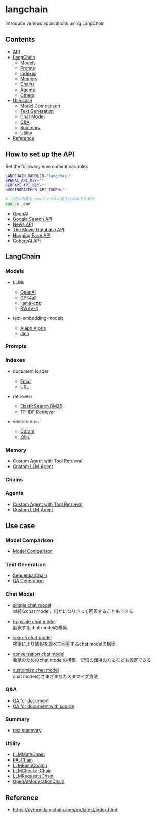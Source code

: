 # langchain
Introduce various applications using LangChain

## Contents
* [API](#api)
* [LangChain](#langchain)
    * [Models](#models)
    * [Promts](#prompts)
    * [Indexes](#indexes)
    * [Memory](#memory)
    * [Chains](#chains)
    * [Agents](#agents)
    * [Others](#others)
* [Use case](#use-case)
    * [Model Comparison](#model-comparison)
    * [Text Generation](#text-generation)
    * [Chat Model](#chat-model)
    * [Q&A](#qa)
    * [Summary](#summary)
    * [Utility](#utility)
* [Reference](#reference) 



## How to set up the API
Set the following environment variables
```bash
LANGCHAIN_HANDLER="langchain"
OPENAI_API_KEY=""
SERPAPI_API_KEY=""
HUGGINGFACEHUB_API_TOKEN=""

# 上記の内容を.envファイルに書き込み以下を実行
source .env
```

* [OpenAI](https://platform.openai.com/account/api-keys)
* [Google Search API](https://serpapi.com/dashboard)
* [News API](https://newsapi.org/docs/get-started)
* [The Movie Database API](https://developers.themoviedb.org/3/getting-started/authentication)
* [Hugging Face API](https://huggingface.co/settings/tokens)
* [CohereAI API](https://dashboard.cohere.ai/api-keys)



## LangChain

### Models
* LLMs
    * [OpenAI](https://github.com/fuyu-quant/langchain/blob/main/models/LLMs/openai_models.ipynb)
    * [GPT4all](https://github.com/fuyu-quant/langchain/blob/main/models/LLMs/GPT4all.ipynb)
    * [llama-cpp](https://github.com/fuyu-quant/langchain/blob/main/models/LLMs/llama-cpp.ipynb)
    * [RWKV-4](https://github.com/fuyu-quant/langchain/blob/main/models/LLMs/RWKV.ipynb)

* text-embedding-models
    * [Aleph Alpha](https://github.com/fuyu-quant/langchain/blob/main/models/text-embedding-models/aleph_alpha.ipynb)
    * [Jina](https://github.com/fuyu-quant/langchain/blob/main/models/text-embedding-models/jina.ipynb)


### Prompts

### Indexes
* document loader
    * [Email](https://github.com/fuyu-quant/langchain/blob/main/indexes/documetn_loaders/email.ipynb)
    * [URL](https://github.com/fuyu-quant/langchain/blob/main/indexes/documetn_loaders/url.ipynb)

* retrievers
    * [ElasticSearch BM25](https://github.com/fuyu-quant/langchain/blob/main/indexes/retrievers/ElasticSearch-BM25.ipynb)
    * [TF-IDF Retriever](https://github.com/fuyu-quant/langchain/blob/main/indexes/retrievers/tf-idf_retriever.ipynb)

* vectorstores
    * [Qdrant](https://github.com/fuyu-quant/langchain/blob/main/indexes/vectorstores/qdrant.ipynb)
    * [Zilliz](https://github.com/fuyu-quant/langchain/blob/main/indexes/vectorstores/zilliz.ipynb)

### Memory
* [Custom Agent with Tool Retrieval](https://github.com/fuyu-quant/langchain/blob/main/Agents/custom_agent_with_tool_retrieval.ipynb)
* [Custom LLM Agent](https://github.com/fuyu-quant/langchain/blob/main/Agents/custom_llm_agent.ipynb)

### Chains

### Agents
* [Custom Agent with Tool Retrieval](https://github.com/fuyu-quant/langchain/blob/main/Agents/custom_agent_with_tool_retrieval.ipynb)
* [Custom LLM Agent](https://github.com/fuyu-quant/langchain/blob/main/Agents/custom_llm_agent.ipynb)


## Use case

### Model Comparison
* [Model Comparison](https://github.com/fuyu-quant/langchain/blob/main/examples/model_comparison.ipynb)

### Text Generation
* [SequentialChain](https://github.com/fuyu-quant/langchain/blob/main/examples/SequentialChain.ipynb)
* [QA Generation](https://github.com/fuyu-quant/langchain/blob/main/examples/QA_generation.ipynb)


### Chat Model
* [simple chat model](https://github.com/fuyu-quant/langchain/blob/main/examples/simple_chat_model.ipynb)  
単純なchat model，何かになりきって回答することもできる

* [translate chat model](https://github.com/fuyu-quant/langchain/blob/main/examples/translate_chat_model.ipynb)  
翻訳するchat modelの構築

* [search chat model](https://github.com/fuyu-quant/langchain/blob/main/examples/search_chat_model.ipynb)  
検索により情報を調べて回答するchat modelの構築

* [conversation chat model](https://github.com/fuyu-quant/langchain/blob/main/examples/conversation_chat_model.ipynb)  
会話のためのchat modelの構築，記憶の保持の方法なども設定できる

* [customize chat model](https://github.com/fuyu-quant/langchain/blob/main/examples/customize_chat_model.ipynb)  
chat modelのさまざまなカスタマイズ方法


### Q&A
* [QA for document](https://github.com/fuyu-quant/langchain/blob/main/examples/QA_for_document.ipynb)
* [QA for document with source](https://github.com/fuyu-quant/langchain/blob/main/examples/QA_for_document_with_source.ipynb)



### Summary
* [text summary](https://github.com/fuyu-quant/langchain/blob/main/examples/text_summary.ipynb)



### Utility
* [LLMMathChain](https://github.com/fuyu-quant/langchain/blob/main/examples/LLMMathChain.ipynb)
* [PALChain](https://github.com/fuyu-quant/langchain/blob/main/examples/PALChain.ipynb)
* [LLMBashChaion](https://github.com/fuyu-quant/langchain/blob/main/examples/LLMBashChain.ipynb)
* [LLMCheckerChain](https://github.com/fuyu-quant/langchain/blob/main/examples/LLMCheckerChain.ipynb)
* [LLMRequestsChain](https://github.com/fuyu-quant/langchain/blob/main/examples/LLMRequestsChain.ipynb)
* [OpenAIModerationChain](https://github.com/fuyu-quant/langchain/blob/main/examples/OpenAIModerationChain.ipynb)


## Reference
* https://python.langchain.com/en/latest/index.html
